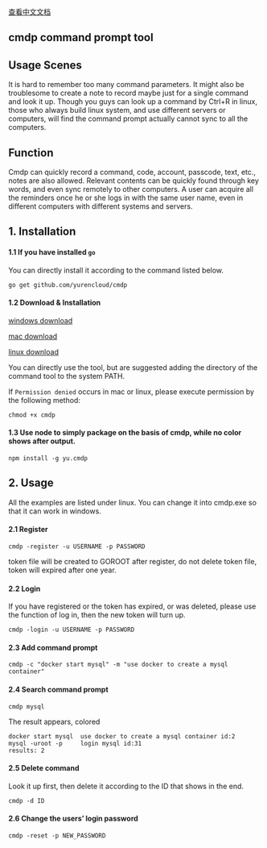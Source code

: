 [查看中文文档](https://github.com/yurencloud/cmdp/blob/master/README-zh.md)
## cmdp command prompt tool

## Usage Scenes

It is hard to remember too many command parameters. It might also be troublesome
to create a note to record maybe just for a single command and look it up. Though
you guys can look up a command by Ctrl+R in linux, those who always build linux
system, and use different servers or computers, will find the command prompt
actually cannot sync to all the computers.

## Function
Cmdp can quickly record a command, code, account, passcode, text, etc., notes are
also allowed. Relevant contents can be quickly found through key words, and even
sync remotely to other computers. A user can acquire all the reminders once he or
she logs in with the same user name, even in different computers with different
systems and servers.

## 1. Installation
#### 1.1 If you have installed `go`
You can directly install it according to the command listed below.
~~~
go get github.com/yurencloud/cmdp
~~~

#### 1.2 Download & Installation

[windows download](https://github.com/yurencloud/cmdp/raw/master/windows/cmdp.exe)

[mac download](https://github.com/yurencloud/cmdp/raw/master/mac/cmdp)

[linux download](https://github.com/yurencloud/cmdp/raw/master/linux/cmdp)

You can directly use the tool, but are suggested adding the directory of the command tool to the system PATH.

If `Permission denied` occurs in mac or linux, please execute permission by the following method:
~~~
chmod +x cmdp
~~~
#### 1.3 Use node to simply package on the basis of cmdp, while no color shows after output.
~~~
npm install -g yu.cmdp
~~~

## 2. Usage
All the examples are listed under linux. You can change it into cmdp.exe so that it can work in windows.

#### 2.1 Register
~~~
cmdp -register -u USERNAME -p PASSWORD
~~~
token file will be created to GOROOT after register, do not delete token file, token will expired after one year.
#### 2.2 Login
If you have registered or the token has expired, or was deleted, please use the function of log in, then the new token will turn up.
~~~
cmdp -login -u USERNAME -p PASSWORD
~~~
#### 2.3 Add command prompt
~~~
cmdp -c "docker start mysql" -m "use docker to create a mysql container"
~~~
#### 2.4 Search command prompt
~~~
cmdp mysql
~~~
The result appears, colored
~~~
docker start mysql  use docker to create a mysql container id:2
mysql -uroot -p     login mysql id:31
results: 2
~~~

#### 2.5 Delete command
Look it up first, then delete it according to the ID that shows in the end.
~~~
cmdp -d ID
~~~

#### 2.6 Change the users’ login password
~~~
cmdp -reset -p NEW_PASSWORD
~~~
